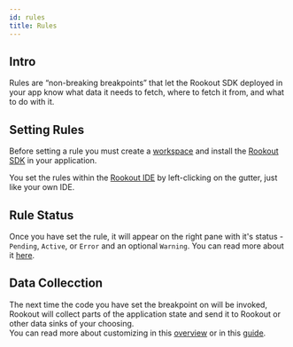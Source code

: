 ```yaml
---
id: rules
title: Rules
---
```


## Intro

Rules are “non-breaking breakpoints” that let the Rookout SDK deployed in your app know what data it needs to fetch, where to fetch it from, and what to do with it.  

## Setting Rules

Before setting a rule you must create a [workspace](workspaces.md) and install the [Rookout SDK](rooks-setup.md) in your application.

You set the rules within the [Rookout IDE](https://app.rookout.com) by left-clicking on the gutter, just like your own IDE.  

## Rule Status
Once you have set the rule, it will appear on the right pane with it's status - `Pending`, `Active`, or `Error` and an optional `Warning`. You can read more about it [here](rules-status.md).  

## Data Collecction

The next time the code you have set the breakpoint on will be invoked, Rookout will collect parts of the application state and send it to Rookout or other data sinks of your choosing.  
You can read more about customizing in this [overview](rules-scripting.md) or in this [guide](rules-tasks.md).
